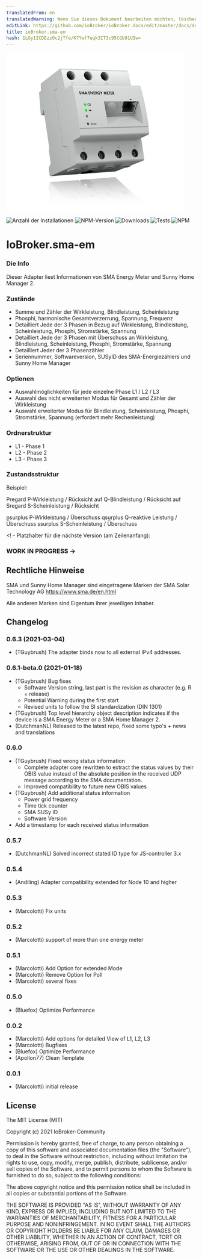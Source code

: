 ```yaml
---
translatedFrom: en
translatedWarning: Wenn Sie dieses Dokument bearbeiten möchten, löschen Sie bitte das Feld "translationsFrom". Andernfalls wird dieses Dokument automatisch erneut übersetzt
editLink: https://github.com/ioBroker/ioBroker.docs/edit/master/docs/de/adapterref/iobroker.sma-em/README.md
title: ioBroker.sma-em
hash: 1LGy1ICDEzzOc2jTfe/K7Ywf7uqk3IT3c95CGb91UIw=
---
```

![Logo](../../../en/adapterref/iobroker.sma-em/admin/sma-em.png)

![Anzahl der Installationen](http://iobroker.live/badges/sma-em-stable.svg)
![NPM-Version](http://img.shields.io/npm/v/iobroker.sma-em.svg)
![Downloads](https://img.shields.io/npm/dm/iobroker.sma-em.svg)
![Tests](https://travis-ci.org/CTJaeger/ioBroker.sma-em.svg?branch=master)
![NPM](https://nodei.co/npm/iobroker.sma-em.png?downloads=true)

# IoBroker.sma-em
### Die Info
Dieser Adapter liest Informationen von SMA Energy Meter und Sunny Home Manager 2.

### Zustände
- Summe und Zähler der Wirkleistung, Blindleistung, Scheinleistung
- Phosphi, harmonische Gesamtverzerrung, Spannung, Frequenz
- Detailliert Jede der 3 Phasen in Bezug auf Wirkleistung, Blindleistung, Scheinleistung, Phosphi, Stromstärke, Spannung
- Detailliert Jede der 3 Phasen mit Überschuss an Wirkleistung, Blindleistung, Scheinleistung, Phosphi, Stromstärke, Spannung
- Detailliert Jeder der 3 Phasenzähler
- Seriennummer, Softwareversion, SUSyID des SMA-Energiezählers und Sunny Home Manager

### Optionen
- Auswahlmöglichkeiten für jede einzelne Phase L1 / L2 / L3
- Auswahl des nicht erweiterten Modus für Gesamt und Zähler der Wirkleistung
- Auswahl erweiterter Modus für Blindleistung, Scheinleistung, Phosphi, Stromstärke, Spannung (erfordert mehr Rechenleistung)

### Ordnerstruktur
- L1 - Phase 1
- L2 - Phase 2
- L3 - Phase 3

### Zustandsstruktur
Beispiel:

Pregard P-Wirkleistung / Rücksicht auf Q-Blindleistung / Rücksicht auf Sregard S-Scheinleistung / Rücksicht

psurplus P-Wirkleistung / Überschuss qsurplus Q-reaktive Leistung / Überschuss ssurplus S-Scheinleistung / Überschuss

<! - Platzhalter für die nächste Version (am Zeilenanfang):

### __WORK IN PROGRESS__ ->
## Rechtliche Hinweise
SMA und Sunny Home Manager sind eingetragene Marken der SMA Solar Technology AG <https://www.sma.de/en.html>

Alle anderen Marken sind Eigentum ihrer jeweiligen Inhaber.

## Changelog
### 0.6.3 (2021-03-04)
* (TGuybrush) The adapter binds now to all external IPv4 addresses.

### 0.6.1-beta.0 (2021-01-18)
* (TGuybrush) Bug fixes
  * Software Version string, last part is the revision as character (e.g. R = release)
  * Potential Warning during the first start
  * Revised units to follow the SI standardization (DIN 1301)
* (TGuybrush) Top level hierarchy object description indicates if the device is a SMA Energy Meter or a SMA Home Manager 2.
* (DutchmanNL) Released to the latest repo, fixed some typo's + news and translations

### 0.6.0
* (TGuybrush) Fixed wrong status information 
  * Complete adapter core rewritten to extract the status values by their OBIS value instead of the absolute position in the received UDP message according to the SMA documentation.
  *  Improved compatibility to future new OBIS values
* (TGuybrush) Add additional status information
  * Power grid frequency
  * Time tick counter
  * SMA SUSy ID
  * Software Version
* Add a timestamp for each received status information

### 0.5.7
* (DutchmanNL) Solved incorrect stated ID type for JS-controller 3.x

### 0.5.4
* (Andiling) Adapter compatibility extended for Node 10 and higher

### 0.5.3
* (Marcolotti) Fix units 

### 0.5.2
* (Marcolotti) support of more than one energy meter 

### 0.5.1
* (Marcolotti) Add Option for extended Mode
* (Marcolotti) Remove Option for Poll
* (Marcolotti) several fixes

### 0.5.0
* (Bluefox) Optimize Performance

### 0.0.2
* (Marcolotti) Add options for detailed View of L1, L2, L3
* (Marcolotti) Bugfixes
* (Bluefox) Optimize Performance
* (Apollon77) Clean Template

### 0.0.1
* (Marcolotti) initial release

## License
The MIT License (MIT)

Copyright (c) 2021 IoBroker-Community

Permission is hereby granted, free of charge, to any person obtaining a copy
of this software and associated documentation files (the "Software"), to deal
in the Software without restriction, including without limitation the rights
to use, copy, modify, merge, publish, distribute, sublicense, and/or sell
copies of the Software, and to permit persons to whom the Software is
furnished to do so, subject to the following conditions:

The above copyright notice and this permission notice shall be included in
all copies or substantial portions of the Software.

THE SOFTWARE IS PROVIDED "AS IS", WITHOUT WARRANTY OF ANY KIND, EXPRESS OR
IMPLIED, INCLUDING BUT NOT LIMITED TO THE WARRANTIES OF MERCHANTABILITY,
FITNESS FOR A PARTICULAR PURPOSE AND NONINFRINGEMENT. IN NO EVENT SHALL THE
AUTHORS OR COPYRIGHT HOLDERS BE LIABLE FOR ANY CLAIM, DAMAGES OR OTHER
LIABILITY, WHETHER IN AN ACTION OF CONTRACT, TORT OR OTHERWISE, ARISING FROM,
OUT OF OR IN CONNECTION WITH THE SOFTWARE OR THE USE OR OTHER DEALINGS IN
THE SOFTWARE.